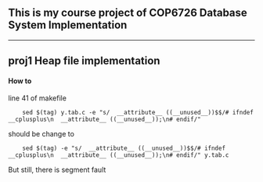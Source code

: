 ## This is my course project of COP6726 Database System Implementation

---
## proj1 Heap file implementation


#### How to

line 41 of makefile
```shell
	sed $(tag) y.tab.c -e "s/  __attribute__ ((__unused__))$$/# ifndef __cplusplus\n  __attribute__ ((__unused__));\n# endif/" 
```
should be change to
```shell
	sed $(tag) -e "s/  __attribute__ ((__unused__))$$/# ifndef __cplusplus\n  __attribute__ ((__unused__));\n# endif/" y.tab.c
```

But still, there is segment fault
